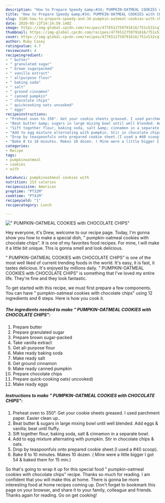 ```yaml
---
description: "How to Prepare Speedy &amp;#34; PUMPKIN-OATMEAL COOKIES with CHOCOLATE CHIPS&amp;#34;"
title: "How to Prepare Speedy &amp;#34; PUMPKIN-OATMEAL COOKIES with CHOCOLATE CHIPS&amp;#34;"
slug: 3186-how-to-prepare-speedy-and-34-pumpkin-oatmeal-cookies-with-chocolate-chips-and-34
date: 2020-05-13T14:14:59.148Z
image: https://img-global.cpcdn.com/recipes/4776512759791616/751x532cq70/pumpkin-oatmeal-cookies-with-chocolate-chips-recipe-main-photo.jpg
thumbnail: https://img-global.cpcdn.com/recipes/4776512759791616/751x532cq70/pumpkin-oatmeal-cookies-with-chocolate-chips-recipe-main-photo.jpg
cover: https://img-global.cpcdn.com/recipes/4776512759791616/751x532cq70/pumpkin-oatmeal-cookies-with-chocolate-chips-recipe-main-photo.jpg
author: Ruby Casey
ratingvalue: 4.7
reviewcount: 4
recipeingredient:
- " butter"
- " granulated sugar"
- " brown sugarpacked"
- " vanilla extract"
- " allpurpose flour"
- " baking soda"
- " salt"
- " ground cinnamon"
- " canned pumpkin"
- " chocolate chips"
- " quickcooking oats uncooked"
- " eggs"
recipeinstructions:
- "Preheat oven to 350°. Get your cookie sheets greased. I used parchment paper. Easier clean up.."
- "Beat butter &amp; sugars in large mixing bowl until well blended. Add eggs &amp; vanilla; beat until fluffy."
- "Sift together flour, baking soda, salt &amp; cinnamon in a separate bowl."
- "Add to egg mixture alternating with pumpkin. Stir in chocolate chips &amp; oats."
- "Drop by teaspoonfuls onto prepared cookie sheet.(I used a #40 scoop)."
- "Bake 8 to 10 minutes. Makes 10 dozen. ( Mine were a little bigger I got 54 &amp; baked them for 15 min.)"
categories:
- Recipe
tags:
- pumpkinoatmeal
- cookies
- with

katakunci: pumpkinoatmeal cookies with 
nutrition: 253 calories
recipecuisine: American
preptime: "PT32M"
cooktime: "PT41M"
recipeyield: "1"
recipecategory: Lunch

---
```



![&#34; PUMPKIN-OATMEAL COOKIES with CHOCOLATE CHIPS&#34;](https://img-global.cpcdn.com/recipes/4776512759791616/751x532cq70/pumpkin-oatmeal-cookies-with-chocolate-chips-recipe-main-photo.jpg)

Hey everyone, it's Drew, welcome to our recipe page. Today, I'm gonna show you how to make a special dish, &#34; pumpkin-oatmeal cookies with chocolate chips&#34;. It is one of my favorites food recipes. For mine, I will make it a little bit unique. This is gonna smell and look delicious.

&#34; PUMPKIN-OATMEAL COOKIES with CHOCOLATE CHIPS&#34; is one of the most well liked of current trending foods in the world. It's easy, it is fast, it tastes delicious. It's enjoyed by millions daily. &#34; PUMPKIN-OATMEAL COOKIES with CHOCOLATE CHIPS&#34; is something that I've loved my entire life. They're fine and they look fantastic.




To get started with this recipe, we must first prepare a few components. You can have &#34; pumpkin-oatmeal cookies with chocolate chips&#34; using 12 ingredients and 6 steps. Here is how you cook it.

<!--inarticleads1-->

##### The ingredients needed to make &#34; PUMPKIN-OATMEAL COOKIES with CHOCOLATE CHIPS&#34;:

1. Prepare  butter
1. Prepare  granulated sugar
1. Prepare  brown sugar-packed
1. Take  vanilla extract
1. Get  all-purpose flour
1. Make ready  baking soda
1. Make ready  salt
1. Get  ground cinnamon
1. Make ready  canned pumpkin
1. Prepare  chocolate chips
1. Prepare  quick-cooking oats( uncooked)
1. Make ready  eggs




<!--inarticleads2-->

##### Instructions to make &#34; PUMPKIN-OATMEAL COOKIES with CHOCOLATE CHIPS&#34;:

1. Preheat oven to 350°. Get your cookie sheets greased. I used parchment paper. Easier clean up..
1. Beat butter &amp; sugars in large mixing bowl until well blended. Add eggs &amp; vanilla; beat until fluffy.
1. Sift together flour, baking soda, salt &amp; cinnamon in a separate bowl.
1. Add to egg mixture alternating with pumpkin. Stir in chocolate chips &amp; oats.
1. Drop by teaspoonfuls onto prepared cookie sheet.(I used a #40 scoop).
1. Bake 8 to 10 minutes. Makes 10 dozen. ( Mine were a little bigger I got 54 &amp; baked them for 15 min.)




So that's going to wrap it up for this special food &#34; pumpkin-oatmeal cookies with chocolate chips&#34; recipe. Thanks so much for reading. I am confident that you will make this at home. There is gonna be more interesting food at home recipes coming up. Don't forget to bookmark this page on your browser, and share it to your family, colleague and friends. Thanks again for reading. Go on get cooking!

